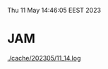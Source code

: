 Thu 11 May 14:46:05 EEST 2023
# JAM
<a href='./cache/202305/11_14.log'>./cache/202305/11_14.log</a>
